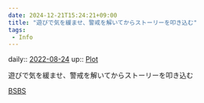 ```yaml
---
date: 2024-12-21T15:24:21+09:00
title: "遊びで気を緩ませ、警戒を解いてからストーリーを叩き込む"
tags:
 - Info
---
```


daily:: [2022-08-24](Daily_Note/2022-08-24.md)
up:: [Plot](../Bar/Novel/Chaos/Plot.md)

遊びで気を緩ませ、警戒を解いてからストーリーを叩き込む

[BSBS](../Bar/Novel/Sheet/BSBS.md)